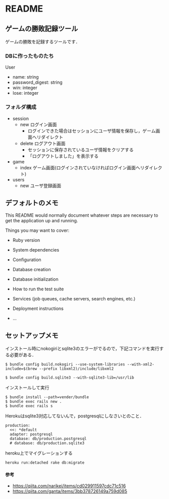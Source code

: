 # README

## ゲームの勝敗記録ツール
ゲームの勝敗を記録するツールです．

### DBに作ったものたち

User
  - name: string
  - password_digest: string
  - win: integer
  - lose: integer


### フォルダ構成
- session
  - new ログイン画面
    - ログインできた場合はセッションにユーザ情報を保存し，ゲーム画面へリダイレクト
  - delete ログアウト画面
    - セッションに保存されているユーザ情報をクリアする
    - 「ログアウトしました」を表示する
- game
  - index ゲーム画面(ログインされていなければログイン画面へリダイレクト)
- users
  - new ユーザ登録画面




## デフォルトのメモ

This README would normally document whatever steps are necessary to get the
application up and running.

Things you may want to cover:

* Ruby version

* System dependencies

* Configuration

* Database creation

  

* Database initialization

* How to run the test suite

* Services (job queues, cache servers, search engines, etc.)

* Deployment instructions

* ...




## セットアップメモ

インストール時にnokogiriとsqlite3のエラーがでるので，下記コマンドを実行する必要がある．
```
$ bundle config build.nokogiri --use-system-libraries --with-xml2-include=$(brew --prefix libxml2)/include/libxml2

$ bundle config build.sqlite3 --with-sqlite3-lib=/usr/lib
```

インストールして実行
```
$ bundle install --path=vender/bundle 
$ bundle exec rails new .
$ bundle exec rails s 
```

Herokuはsqlite3対応してないんで，postgresqlにしなさいとのこと．
```
production:
  <<: *default
  adapter: postgresql
  database: db/production.postgresql
  # database: db/production.sqlite3
```

heroku上でマイグレーションする
```
heroku run:detached rake db:migrate
```

#### 参考
- https://qiita.com/narikei/items/cd029911597cdc71c516
- https://qiita.com/ganta/items/3bb378726149a759d085

